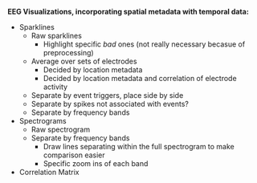 **EEG Visualizations, incorporating spatial metadata with temporal data:**

- Sparklines
  - Raw sparklines
    - Highlight specific *bad* ones (not really necessary becasue of preprocessing)
  - Average over sets of electrodes
    - Decided by location metadata
    - Decided by location metadata and correlation of electrode activity
  - Separate by event triggers, place side by side
  - Separate by spikes not associated with events?
  - Separate by frequency bands
- Spectrograms
  - Raw spectrogram
  - Separate by frequency bands
    - Draw lines separating within the full spectrogram to make comparison easier
    - Specific zoom ins of each band
- Correlation Matrix
